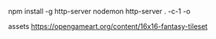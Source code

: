 
npm install -g http-server nodemon
http-server . -c-1 -o


assets
https://opengameart.org/content/16x16-fantasy-tileset